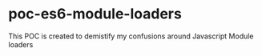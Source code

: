 # poc-es6-module-loaders
This POC is created to demistify my confusions around Javascript Module loaders
